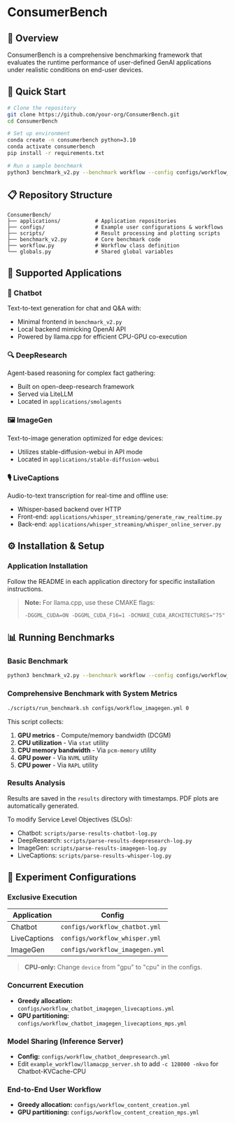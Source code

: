 # ConsumerBench

## 📑 Overview

ConsumerBench is a comprehensive benchmarking framework that evaluates the runtime performance of user-defined GenAI applications under realistic conditions on end-user devices.

## 🚀 Quick Start

```bash
# Clone the repository
git clone https://github.com/your-org/ConsumerBench.git
cd ConsumerBench

# Set up environment
conda create -n consumerbench python=3.10
conda activate consumerbench
pip install -r requirements.txt

# Run a sample benchmark
python3 benchmark_v2.py --benchmark workflow --config configs/workflow_imagegen.yml
```

## 📋 Repository Structure

```
ConsumerBench/
├── applications/           # Application repositories
├── configs/                # Example user configurations & workflows
├── scripts/                # Result processing and plotting scripts
├── benchmark_v2.py         # Core benchmark code
├── workflow.py             # Workflow class definition
└── globals.py              # Shared global variables
```

## 🧩 Supported Applications

### 💬 Chatbot
Text-to-text generation for chat and Q&A with:
- Minimal frontend in `benchmark_v2.py`
- Local backend mimicking OpenAI API
- Powered by llama.cpp for efficient CPU-GPU co-execution

### 🔍 DeepResearch
Agent-based reasoning for complex fact gathering:
- Built on open-deep-research framework
- Served via LiteLLM
- Located in `applications/smolagents`

### 🖼️ ImageGen
Text-to-image generation optimized for edge devices:
- Utilizes stable-diffusion-webui in API mode
- Located in `applications/stable-diffusion-webui`

### 🎙️ LiveCaptions
Audio-to-text transcription for real-time and offline use:
- Whisper-based backend over HTTP
- Front-end: `applications/whisper_streaming/generate_raw_realtime.py`
- Back-end: `applications/whisper_streaming/whisper_online_server.py`

## ⚙️ Installation & Setup

### Application Installation

Follow the README in each application directory for specific installation instructions. 

> **Note:** For llama.cpp, use these CMAKE flags:
> ```
> -DGGML_CUDA=ON -DGGML_CUDA_F16=1 -DCMAKE_CUDA_ARCHITECTURES="75"
> ```

## 📊 Running Benchmarks

### Basic Benchmark

```bash
python3 benchmark_v2.py --benchmark workflow --config configs/workflow_imagegen.yml
```

### Comprehensive Benchmark with System Metrics

```bash
./scripts/run_benchmark.sh configs/workflow_imagegen.yml 0
```

This script collects:
1. **GPU metrics** - Compute/memory bandwidth (DCGM)
2. **CPU utilization** - Via `stat` utility
3. **CPU memory bandwidth** - Via `pcm-memory` utility
4. **GPU power** - Via `NVML` utility
5. **CPU power** - Via `RAPL` utility

### Results Analysis

Results are saved in the `results` directory with timestamps. PDF plots are automatically generated.

To modify Service Level Objectives (SLOs):
- Chatbot: `scripts/parse-results-chatbot-log.py`
- DeepResearch: `scripts/parse-results-deepresearch-log.py`
- ImageGen: `scripts/parse-results-imagegen-log.py`
- LiveCaptions: `scripts/parse-results-whisper-log.py`

## 📝 Experiment Configurations

### Exclusive Execution
| Application | Config |
|-------------|--------|
| Chatbot | `configs/workflow_chatbot.yml` |
| LiveCaptions | `configs/workflow_whisper.yml` |
| ImageGen | `configs/workflow_imagegen.yml` |

> **CPU-only:** Change `device` from "gpu" to "cpu" in the configs.

### Concurrent Execution
- **Greedy allocation:** `configs/workflow_chatbot_imagegen_livecaptions.yml`
- **GPU partitioning:** `configs/workflow_chatbot_imagegen_livecaptions_mps.yml`

### Model Sharing (Inference Server)
- **Config:** `configs/workflow_chatbot_deepresearch.yml`
- Edit `example_workflow/llamacpp_server.sh` to add `-c 128000 -nkvo` for Chatbot-KVCache-CPU

### End-to-End User Workflow
- **Greedy allocation:** `configs/workflow_content_creation.yml`
- **GPU partitioning:** `configs/workflow_content_creation_mps.yml`
